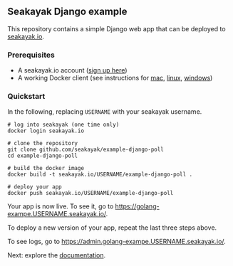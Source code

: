 ## Seakayak Django example

This repository contains a simple Django web app that can be deployed to [seakayak.io](https://seakayak.io/).

### Prerequisites
- A seakayak.io account ([sign up here](https://seakayak.io/signup))
- A working Docker client (see instructions for [mac](https://docs.docker.com/engine/installation/mac/), [linux](https://docs.docker.com/engine/installation/linux/), [windows](https://docs.docker.com/engine/installation/windows/))

### Quickstart

In the following, replacing `USERNAME` with your seakayak username.

```shell
# log into seakayak (one time only)
docker login seakayak.io

# clone the repository
git clone github.com/seakayak/example-django-poll
cd example-django-poll

# build the docker image
docker build -t seakayak.io/USERNAME/example-django-poll . 

# deploy your app
docker push seakayak.io/USERNAME/example-django-poll
```

Your app is now live. To see it, go to https://golang-exampe.USERNAME.seakayak.io/.

To deploy a new version of your app, repeat the last three steps above.

To see logs, go to https://admin.golang-exampe.USERNAME.seakayak.io/.

Next: explore the [documentation](https://seakayak.io/learn).
